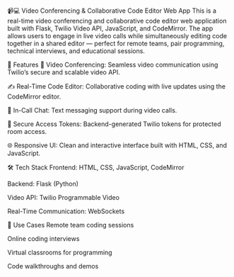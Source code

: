 📹💻 Video Conferencing & Collaborative Code Editor Web App
This is a real-time video conferencing and collaborative code editor web application built with Flask, Twilio Video API, JavaScript, and CodeMirror. The app allows users to engage in live video calls while simultaneously editing code together in a shared editor — perfect for remote teams, pair programming, technical interviews, and educational sessions.

🔧 Features
🎥 Video Conferencing: Seamless video communication using Twilio’s secure and scalable video API.

✍️ Real-Time Code Editor: Collaborative coding with live updates using the CodeMirror editor.

💬 In-Call Chat: Text messaging support during video calls.

🔑 Secure Access Tokens: Backend-generated Twilio tokens for protected room access.

🌐 Responsive UI: Clean and interactive interface built with HTML, CSS, and JavaScript.

🛠️ Tech Stack
Frontend: HTML, CSS, JavaScript, CodeMirror

Backend: Flask (Python)

Video API: Twilio Programmable Video

Real-Time Communication: WebSockets

🚀 Use Cases
Remote team coding sessions

Online coding interviews

Virtual classrooms for programming

Code walkthroughs and demos

